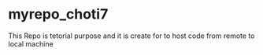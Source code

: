 # myrepo_choti7
This Repo is tetorial purpose and it is create for to host code from remote to local machine 
